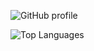 ![GitHub profile](https://github-readme-stats.vercel.app/api?username=martatru&show_icons=true&theme=tokyonight)

![Top Languages](https://github-readme-stats.vercel.app/api/top-langs/?username=martatru&layout=compact&theme=tokyonight)

